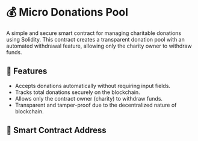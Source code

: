 # 💰 Micro Donations Pool

A simple and secure smart contract for managing charitable donations using Solidity. This contract creates a transparent donation pool with an automated withdrawal feature, allowing only the charity owner to withdraw funds.  

## 🚀 Features
- Accepts donations automatically without requiring input fields.
- Tracks total donations securely on the blockchain.
- Allows only the contract owner (charity) to withdraw funds.
- Transparent and tamper-proof due to the decentralized nature of blockchain.

## 🔗 Smart Contract Address
